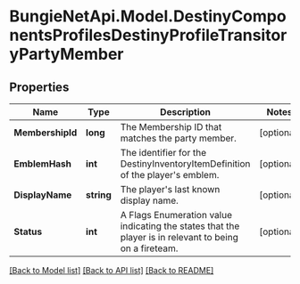 
# BungieNetApi.Model.DestinyComponentsProfilesDestinyProfileTransitoryPartyMember

## Properties

Name | Type | Description | Notes
------------ | ------------- | ------------- | -------------
**MembershipId** | **long** | The Membership ID that matches the party member. | [optional] 
**EmblemHash** | **int** | The identifier for the DestinyInventoryItemDefinition of the player&#39;s emblem. | [optional] 
**DisplayName** | **string** | The player&#39;s last known display name. | [optional] 
**Status** | **int** | A Flags Enumeration value indicating the states that the player is in relevant to being on a fireteam. | [optional] 

[[Back to Model list]](../README.md#documentation-for-models)
[[Back to API list]](../README.md#documentation-for-api-endpoints)
[[Back to README]](../README.md)

